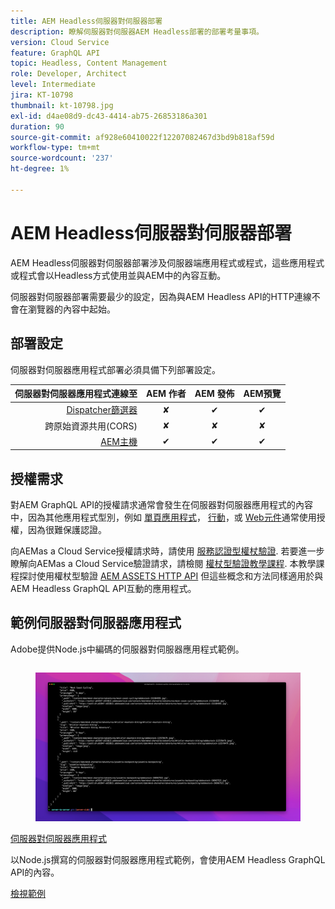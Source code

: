 ```yaml
---
title: AEM Headless伺服器對伺服器部署
description: 瞭解伺服器對伺服器AEM Headless部署的部署考量事項。
version: Cloud Service
feature: GraphQL API
topic: Headless, Content Management
role: Developer, Architect
level: Intermediate
jira: KT-10798
thumbnail: kt-10798.jpg
exl-id: d4ae08d9-dc43-4414-ab75-26853186a301
duration: 90
source-git-commit: af928e60410022f12207082467d3bd9b818af59d
workflow-type: tm+mt
source-wordcount: '237'
ht-degree: 1%

---
```


# AEM Headless伺服器對伺服器部署

AEM Headless伺服器對伺服器部署涉及伺服器端應用程式或程式，這些應用程式或程式會以Headless方式使用並與AEM中的內容互動。

伺服器對伺服器部署需要最少的設定，因為與AEM Headless API的HTTP連線不會在瀏覽器的內容中起始。

## 部署設定

伺服器對伺服器應用程式部署必須具備下列部署設定。

| 伺服器對伺服器應用程式連線至 | AEM 作者 | AEM 發佈 | AEM預覽 |
|---------------------------------------------------------------:|:----------:|:-----------:|:-----------:|
| [Dispatcher篩選器](./configurations/dispatcher-filters.md) | ✘ | ✔ | ✔ |
| 跨原始資源共用(CORS) | ✘ | ✘ | ✘ |
| [AEM主機](./configurations/aem-hosts.md) | ✔ | ✔ | ✔ |

## 授權需求

對AEM GraphQL API的授權請求通常會發生在伺服器對伺服器應用程式的內容中，因為其他應用程式型別，例如 [單頁應用程式](./spa.md)， [行動](./mobile.md)，或 [Web元件](./web-component.md)通常使用授權，因為很難保護認證。

向AEMas a Cloud Service授權請求時，請使用 [服務認證型權杖驗證](https://experienceleague.adobe.com/docs/experience-manager-cloud-service/content/implementing/developing/generating-access-tokens-for-server-side-apis.html). 若要進一步瞭解向AEMas a Cloud Service驗證請求，請檢閱 [權杖型驗證教學課程](https://experienceleague.adobe.com/docs/experience-manager-learn/getting-started-with-aem-headless/authentication/overview.html). 本教學課程探討使用權杖型驗證 [AEM ASSETS HTTP API](https://experienceleague.adobe.com/docs/experience-manager-cloud-service/content/assets/admin/mac-api-assets.html) 但這些概念和方法同樣適用於與AEM Headless GraphQL API互動的應用程式。

## 範例伺服器對伺服器應用程式

Adobe提供Node.js中編碼的伺服器對伺服器應用程式範例。

<div class="columns is-multiline">
    <!-- Server-to-server app -->
    <div class="column is-half-tablet is-half-desktop is-one-third-widescreen" aria-label="Server-to-server app" tabindex="0">
       <div class="card">
           <div class="card-image">
               <figure class="image is-16by9">
                   <a href="../example-apps/server-to-server-app.md" title="伺服器對伺服器應用程式" tabindex="-1">
                       <img class="is-bordered-r-small" src="../example-apps/assets/server-to-server-app/server-to-server-card.png" alt="伺服器對伺服器應用程式">
                   </a>
               </figure>
           </div>
           <div class="card-content is-padded-small">
               <div class="content">
                   <p class="headline is-size-6 has-text-weight-bold"><a href="../example-apps/server-to-server-app.md" title="伺服器對伺服器應用程式">伺服器對伺服器應用程式</a></p>
                   <p class="is-size-6">以Node.js撰寫的伺服器對伺服器應用程式範例，會使用AEM Headless GraphQL API的內容。</p>
                   <a href="../example-apps/server-to-server-app.md" class="spectrum-Button spectrum-Button--outline spectrum-Button--primary spectrum-Button--sizeM">
                       <span class="spectrum-Button-label has-no-wrap has-text-weight-bold">檢視範例</span>
                   </a>
               </div>
           </div>
       </div>
    </div>
</div>
